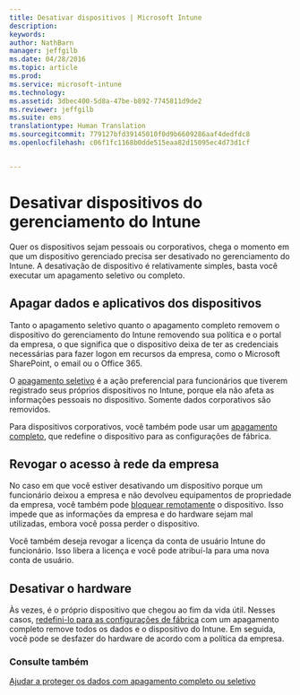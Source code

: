 ```yaml
---
title: Desativar dispositivos | Microsoft Intune
description: 
keywords: 
author: NathBarn
manager: jeffgilb
ms.date: 04/28/2016
ms.topic: article
ms.prod: 
ms.service: microsoft-intune
ms.technology: 
ms.assetid: 3dbec400-5d8a-47be-b892-7745811d9de2
ms.reviewer: jeffgilb
ms.suite: ems
translationtype: Human Translation
ms.sourcegitcommit: 779127bfd39145010f0d9b6609286aaf4dedfdc8
ms.openlocfilehash: c06f1fc1168b0dde515eaa82d15095ec4d73d1cf


---
```


# Desativar dispositivos do gerenciamento do Intune

Quer os dispositivos sejam pessoais ou corporativos, chega o momento em que um dispositivo gerenciado precisa ser desativado no gerenciamento do Intune. A desativação de dispositivo é relativamente simples, basta você executar um apagamento seletivo ou completo.
## Apagar dados e aplicativos dos dispositivos
Tanto o apagamento seletivo quanto o apagamento completo removem o dispositivo do gerenciamento do Intune removendo sua política e o portal da empresa, o que significa que o dispositivo deixa de ter as credenciais necessárias para fazer logon em recursos da empresa, como o Microsoft SharePoint, o email ou o Office 365.

O [apagamento seletivo](use-remote-wipe-to-help-protect-data-using-microsoft-intune.md#selective-wipe) é a ação preferencial para funcionários que tiverem registrado seus próprios dispositivos no Intune, porque ela não afeta as informações pessoais no dispositivo. Somente dados corporativos são removidos.

Para dispositivos corporativos, você também pode usar um [apagamento completo](use-remote-wipe-to-help-protect-data-using-microsoft-intune.md#full-wipe), que redefine o dispositivo para as configurações de fábrica.

## Revogar o acesso à rede da empresa
No caso em que você estiver desativando um dispositivo porque um funcionário deixou a empresa e não devolveu equipamentos de propriedade da empresa, você também pode [bloquear remotamente](use-remote-lock-and-passcode-reset-in-microsoft-intune.md) o dispositivo. Isso impede que as informações da empresa e do hardware sejam mal utilizadas, embora você possa perder o dispositivo.

Você também deseja revogar a licença da conta de usuário Intune do funcionário. Isso libera a licença e você pode atribuí-la para uma nova conta de usuário.

## Desativar o hardware
Às vezes, é o próprio dispositivo que chegou ao fim da vida útil. Nesses casos, [redefini-lo para as configurações de fábrica](use-remote-wipe-to-help-protect-data-using-microsoft-intune.md) com um apagamento completo remove todos os dados e o dispositivo do Intune. Em seguida, você pode se desfazer do hardware de acordo com a política da empresa.

### Consulte também
[Ajudar a proteger os dados com apagamento completo ou seletivo](use-remote-wipe-to-help-protect-data-using-microsoft-intune.md)



<!--HONumber=Jun16_HO4-->



